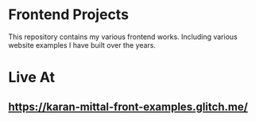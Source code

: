 # Frontend Projects
This repository contains my various frontend works. Including various website examples I have built over the years.

# Live At
## https://karan-mittal-front-examples.glitch.me/